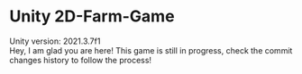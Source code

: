 # Unity 2D-Farm-Game
Unity version: 2021.3.7f1
<br>Hey, I am glad you are here! This game is still in progress, check the commit changes history to follow the process!
